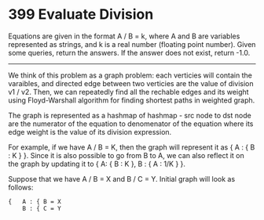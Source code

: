 399 Evaluate Division
=====================

Equations are given in the format A / B = k, where A and B are variables
represented as strings, and k is a real number (floating point number). Given
some queries, return the answers. If the answer does not exist, return -1.0.

---

We think of this problem as a graph problem: each verticies will contain the
varaibles, and directed edge between two verticies are the value of division v1
/ v2. Then, we can repeatedly find all the rechable edges and its weight using
Floyd-Warshall algorithm for finding shortest paths in weighted graph.

The graph is represented as a hashmap of hashmap - src node to dst node are the
numerator of the equation to denomenator of the equation where its edge weight
is the value of its division expression.

For example, if we have A / B = K, then the graph will represent it as
{ A : { B : K } }. Since it is also possible to go from B to A, we can also
reflect it on the graph by updating it to { A: { B : K }, B : { A : 1/K } }.

Suppose that we have A / B = X and B / C = Y. Initial graph will look as
follows:

```
{   A : { B = X
    B : { C = Y

```
